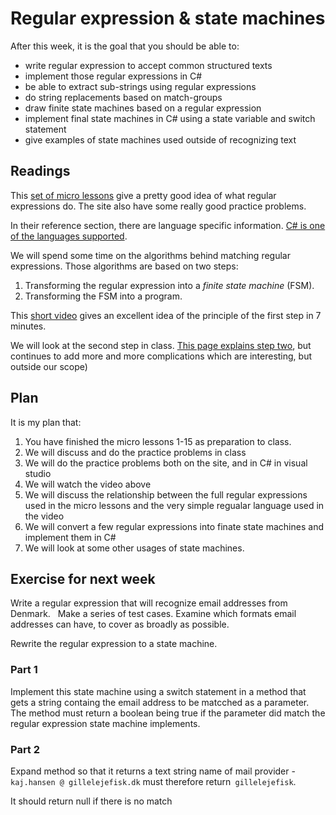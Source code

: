 # Regular expression & state machines
After this week, it is the goal that you should be able to:

- write regular expression to accept common structured texts
- implement those regular expressions in C#
- be able to extract sub-strings using regular expressions
- do string replacements based on match-groups
- draw finite state machines based on a regular expression
- implement final state machines in C# using a state variable and switch statement
- give examples of state machines used outside of recognizing text

## Readings
This [set of micro lessons](https://regexone.com/lesson/introduction_abcs) give a pretty good idea of what regular expressions do. The site also have some really good practice problems.

In their reference section, there are language specific information. [C# is one of the languages supported](https://regexone.com/references/csharp).

We will spend some time on the algorithms behind matching regular expressions. Those algorithms are based on two steps:

1. Transforming the regular expression into a _finite state machine_ (FSM).
2. Transforming the FSM into a program.

This [short video](https://www.youtube.com/watch?v=GwsU2LPs85U) gives an excellent idea of the principle of the first step in 7 minutes.

We will look at the second step in class. [This page explains step two](http://www.gamedev.net/page/resources/_/technical/general-programming/finite-state-machines-and-regular-expressions-r3176), but continues to add more and more complications which are interesting, but outside our scope)

## Plan
It is my plan that:

1. You have finished the micro lessons 1-15 as preparation to class.
2. We will discuss and do the practice problems in class
3. We will do the practice problems both on the site, and in C# in visual studio
4. We will watch the video above
5. We will discuss the relationship between the full regular expressions used in the micro lessons and the very simple regualar language used in the video
6. We will convert a few regular expressions into finate state machines and implement them in C#
7. We will look at some other usages of state machines.

## Exercise for next week
Write a regular expression that will recognize email addresses from Denmark.
 
Make a series of test cases. Examine which formats email addresses can have, to cover as broadly as possible.

Rewrite the regular expression to a state machine.

### Part 1
Implement this state machine using a switch statement in a method that gets a string containg the email address to be matcched as a parameter. The method must return a boolean being true if the parameter did match the regular expression state machine implements.

### Part 2
Expand method so that it returns a text string name of mail provider - `kaj.hansen @ gillelejefisk.dk` must therefore return` gillelejefisk`.

It should return null if there is no match
